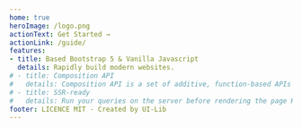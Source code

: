 ```yaml
---
home: true
heroImage: /logo.png
actionText: Get Started →
actionLink: /guide/
features:
- title: Based Bootstrap 5 & Vanilla Javascript
  details: Rapidly build modern websites.
# - title: Composition API
#   details: Composition API is a set of additive, function-based APIs that allow flexible composition of component logic.
# - title: SSR-ready
#   details: Run your queries on the server before rendering the page HTML
footer: LICENCE MIT - Created by UI-Lib
---
```





